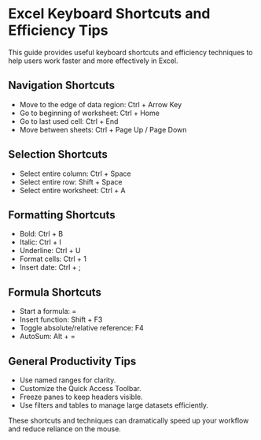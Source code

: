 # Excel Keyboard Shortcuts and Efficiency Tips

This guide provides useful keyboard shortcuts and efficiency techniques to help users work faster and more effectively in Excel.

## Navigation Shortcuts

- Move to the edge of data region: Ctrl + Arrow Key
- Go to beginning of worksheet: Ctrl + Home
- Go to last used cell: Ctrl + End
- Move between sheets: Ctrl + Page Up / Page Down

## Selection Shortcuts

- Select entire column: Ctrl + Space
- Select entire row: Shift + Space
- Select entire worksheet: Ctrl + A

## Formatting Shortcuts

- Bold: Ctrl + B
- Italic: Ctrl + I
- Underline: Ctrl + U
- Format cells: Ctrl + 1
- Insert date: Ctrl + ;

## Formula Shortcuts

- Start a formula: =
- Insert function: Shift + F3
- Toggle absolute/relative reference: F4
- AutoSum: Alt + =

## General Productivity Tips

- Use named ranges for clarity.
- Customize the Quick Access Toolbar.
- Freeze panes to keep headers visible.
- Use filters and tables to manage large datasets efficiently.

These shortcuts and techniques can dramatically speed up your workflow and reduce reliance on the mouse.
